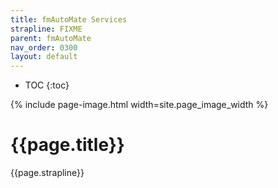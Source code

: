 ```yaml
---
title: fmAutoMate Services
strapline: FIXME
parent: fmAutoMate
nav_order: 0300
layout: default
---
```

- TOC
{:toc}

{% include page-image.html width=site.page_image_width %}

# {{page.title}}

{{page.strapline}}
